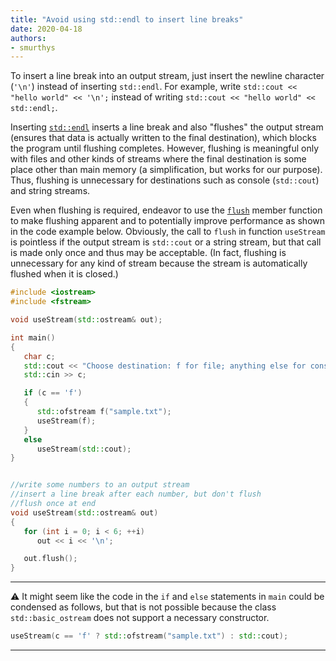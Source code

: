 ```yaml
---
title: "Avoid using std::endl to insert line breaks"
date: 2020-04-18
authors:
- smurthys
---
```


To insert a line break into an output stream, just insert the newline character (`'\n'`) instead of inserting `std::endl`. For example, write `std::cout << "hello world" << '\n';` instead of writing `std::cout << "hello world" << std::endl;`.
<!--more-->

Inserting [`std::endl`](https://en.cppreference.com/w/cpp/io/manip/endl) inserts a line break and also "flushes" the output stream
(ensures that data is actually written to the final destination\), which blocks the program until flushing completes. However, flushing
is meaningful only with files and other kinds of streams where the final destination is some place other than main memory (a 
simplification, but works for our purpose\). Thus, flushing is unnecessary for destinations such as console (`std::cout`) and string 
streams. 

Even when flushing is required, endeavor to use the [`flush`](https://en.cppreference.com/w/cpp/io/basic_ostream/flush) member function
to make flushing apparent and to potentially improve performance as shown in the code example below. Obviously, the call to `flush` in 
function `useStream` is pointless if the output stream is `std::cout` or a string stream, but that call is made only once and thus may 
be acceptable. (In fact, flushing is unnecessary for any kind of stream because the stream is automatically flushed when it is closed.)

```cpp
#include <iostream>
#include <fstream>

void useStream(std::ostream& out);

int main()
{
   char c;
   std::cout << "Choose destination: f for file; anything else for console: ";
   std::cin >> c;

   if (c == 'f')
   {
      std::ofstream f("sample.txt");
      useStream(f);
   }
   else
      useStream(std::cout);
}


//write some numbers to an output stream
//insert a line break after each number, but don't flush
//flush once at end
void useStream(std::ostream& out)
{
   for (int i = 0; i < 6; ++i)
      out << i << '\n';

   out.flush();
}
```
---
⚠️ It might seem like the code in the `if` and `else` statements in `main` could be condensed as follows, 
but that is not possible because the class `std::basic_ostream` does not support a necessary constructor.

```cpp
useStream(c == 'f' ? std::ofstream("sample.txt") : std::cout);
```
---

